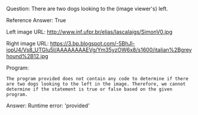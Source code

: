 Question: There are two dogs looking to the (image viewer's) left.

Reference Answer: True

Left image URL: http://www.inf.ufpr.br/elias/lascalaigs/SimonV0.jpg

Right image URL: https://3.bp.blogspot.com/-5BhJl-iopU4/Vs8_UTGIu5I/AAAAAAAAEVg/Ym35yzOW6x8/s1600/italian%2Bgreyhound%2B12.jpg

Program:

```
The program provided does not contain any code to determine if there are two dogs looking to the left in the image. Therefore, we cannot determine if the statement is true or false based on the given program.
```
Answer: Runtime error: 'provided'

